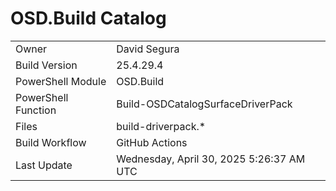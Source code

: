 ﻿# OSD.Build Catalog

| | |
|-|-|
| Owner | David Segura |
| Build Version | 25.4.29.4 |
| PowerShell Module | OSD.Build |
| PowerShell Function | Build-OSDCatalogSurfaceDriverPack |
| Files | build-driverpack.* |
| Build Workflow | GitHub Actions |
| Last Update | Wednesday, April 30, 2025 5:26:37 AM UTC |
